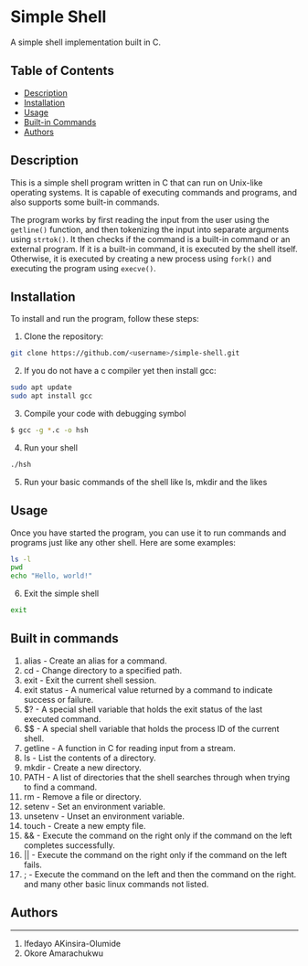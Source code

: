 # Simple Shell

A simple shell implementation built in C.

## Table of Contents

- [Description](#description)
- [Installation](#installation)
- [Usage](#usage)
- [Built-in Commands](#built-in-commands)
- [Authors](#authors)

## Description

This is a simple shell program written in C that can run on Unix-like operating systems. It is capable of executing commands and programs, and also supports some built-in commands.

The program works by first reading the input from the user using the `getline()` function, and then tokenizing the input into separate arguments using `strtok()`. It then checks if the command is a built-in command or an external program. If it is a built-in command, it is executed by the shell itself. Otherwise, it is executed by creating a new process using `fork()` and executing the program using `execve()`.

## Installation

To install and run the program, follow these steps:

1. Clone the repository:

```bash
git clone https://github.com/<username>/simple-shell.git
```
2. If you do not have a c compiler yet then install gcc:

```bash
sudo apt update
sudo apt install gcc
```

3. Compile your code with debugging symbol
```bash
$ gcc -g *.c -o hsh
```

4. Run your shell
```bash
./hsh
```

5. Run your basic commands of the shell like ls, mkdir and the likes

## Usage

Once you have started the program, you can use it to run commands and programs just like any other shell. Here are some examples:
```bash
ls -l
pwd
echo "Hello, world!"
```

6. Exit the simple shell
```bash
exit
```
## Built in commands
1. alias - Create an alias for a command.
2. cd - Change directory to a specified path.
3. exit - Exit the current shell session.
4. exit status - A numerical value returned by a command to indicate success or failure.
5. $? - A special shell variable that holds the exit status of the last executed command.
6. $$ - A special shell variable that holds the process ID of the current shell.
7. getline - A function in C for reading input from a stream.
8. ls - List the contents of a directory.
9. mkdir - Create a new directory.
10. PATH - A list of directories that the shell searches through when trying to find a command.
11. rm - Remove a file or directory.
12. setenv - Set an environment variable.
13. unsetenv - Unset an environment variable.
14. touch - Create a new empty file.
15. && - Execute the command on the right only if the command on the left completes successfully.
16. || - Execute the command on the right only if the command on the left fails.
17. ; - Execute the command on the left and then the command on the right.
and many other basic linux commands not listed.

## Authors
---------------------------
1. Ifedayo AKinsira-Olumide
2. Okore Amarachukwu
